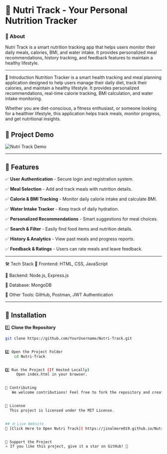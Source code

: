 # 🍏 Nutri Track - Your Personal Nutrition Tracker  


### 📌 About  
Nutri Track is a smart nutrition tracking app that helps users monitor their daily meals, calories, BMI, and water intake. It provides personalized meal recommendations, history tracking, and feedback features to maintain a healthy lifestyle.  

---


📖 Introduction
Nutrition Tracker is a smart health tracking and meal planning application designed to help users manage their daily diet, track their calories, and maintain a healthy lifestyle. It provides personalized recommendations, real-time calorie tracking, BMI calculation, and water intake monitoring.

Whether you are diet-conscious, a fitness enthusiast, or someone looking for a healthier lifestyle, this application helps track meals, monitor progress, and get nutritional insights.


## 🎥 Project Demo  
![Nutri Track Demo](assets/demo.gif)  

---


## 📌 Features  

✅ **User Authentication** - Secure login and registration system.  

✅ **Meal Selection** - Add and track meals with nutrition details.  

✅ **Calorie & BMI Tracking** - Monitor daily calorie intake and calculate BMI.  

✅ **Water Intake Tracker** - Keep track of daily hydration.  

✅ **Personalized Recommendations** - Smart suggestions for meal choices.  

✅ **Search & Filter** - Easily find food items and nutrition details.  

✅ **History & Analytics** - View past meals and progress reports.  

✅ **Feedback & Ratings** - Users can rate meals and leave feedback.  

---


🛠 Tech Stack
🔹 Frontend: HTML, CSS, JavaScript

🔹 Backend: Node.js, Express.js

🔹 Database: MongoDB


🔹 Other Tools: GitHub, Postman, JWT Authentication


---



## 📂 Installation  

1️⃣ **Clone the Repository**  
```sh
git clone https://github.com/YourUsername/Nutri-Track.git


2️⃣ Open the Project Folder
    cd Nutri-Track


3️⃣ Run the Project (If Hosted Locally)
     Open index.html in your browser.


📢 Contributing
   We welcome contributions! Feel free to fork the repository and create pull requests.


📄 License
  This project is licensed under the MIT License.


## 🌐 Live Website  
🔗 [Click Here to Open Nutri Track]( https://jinalmore019.github.io/Nutrition-Tracker/)


🌟 Support the Project
⭐ If you like this project, give it a star on GitHub! 🚀
